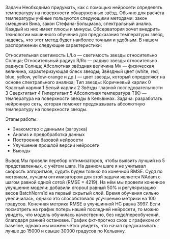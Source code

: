 Задачи
Необходимо придумать, как с помощью нейросети определять температуру на поверхности обнаруженных звёзд. Обычно для расчёта температуры учёные пользуются следующими методами: закон смещения Вина, закон Стефана-Больцмана, спектральный анализ. Каждый из них имеет плюсы и минусы. Обсерватория хочет внедрить технологии машинного обучения для предсказания температуры звёзд, надеясь, что этот метод будет наиболее точным и удобным. В нашем распоряжении следующие характеристики:

Относительная светимость L/Lo — светимость звезды относительно Солнца;
Относительный радиус R/Ro — радиус звезды относительно радиуса Солнца;
Абсолютная звёздная величина Mv — физическая величина, характеризующая блеск звезды;
Звёздный цвет (white, red, blue, yellow, yellow-orange и др.) — цвет звезды, который определяют на основе спектрального анализа;
Тип звезды:
Коричневый карлик 0
Красный карлик 1
Белый карлик 2
Звёзды главной последовательности 3
Сверхгигант 4
Гипергигант 5
Абсолютная температура T(K) — температура на поверхности звезды в Кельвинах.
Задача: разработать нейронную сеть, которая поможет предсказывать абсолютную температуру на поверхности звезды.

Этапы работы:

- Знакомство с данными (загрузка)
- Анализ и предобработка данных
- Построение базовой нейросети
- Улучшение прошлой версии нейросети
- Выводы

Вывод
Мы провели перебор оптимизаторов, чтобы выявить лучший из 5 представленных, с учётом шага. На данном шаге я не учитывал скорость алгоритмов, судить будем только по конечной RMSE. Судя по метрикам, лучшим оптимизатором для этой задачи является NAdam с шагом равной одной сотой (RMSE = 4219). На нём мы провели конечное улучшение модели: добавили dropout равный 50% и регуляризацию весов BatchNorm1d на первый скрытый слой. Время обучения сильно увеличилась, однако это способстовало улучшению метрики на 100 градусов. Конечная метрика RMSE в улучшинной НС равна 3997. Если посмотреть на график потерь нашей последней нейросети, то можно увидеть, что модель обучилась качественно, без недо/переобучений, благодаря ранней остановке. График фкт-прогноз схож с графиком от baseline, однако мы можем чётко увидеть, что начал предсказывать лучше до 15000 и свыше 30000 градусов по Кельвину.


